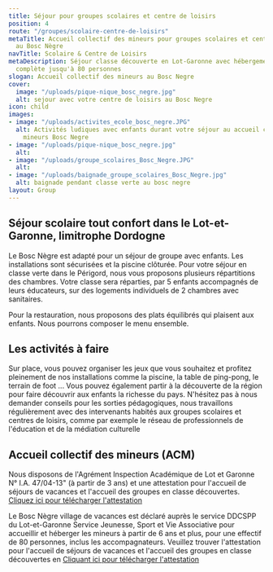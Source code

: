 ```yaml
---
title: Séjour pour groupes scolaires et centre de loisirs
position: 4
route: "/groupes/scolaire-centre-de-loisirs"
metaTitle: Accueil collectif des mineurs pour groupes scolaires et centre de loisirs
  au Bosc Nègre
navTitle: Scolaire & Centre de Loisirs
metaDescription: Séjour classe découverte en Lot-Garonne avec hébergement et pension
  complète jusqu'à 80 personnes
slogan: Accueil collectif des mineurs au Bosc Negre
cover:
  image: "/uploads/pique-nique_bosc_negre.jpg"
  alt: sejour avec votre centre de loisirs au Bosc Negre
icon: child
images:
- image: "/uploads/activites_ecole_bosc_negre.JPG"
  alt: Activités ludiques avec enfants durant votre séjour au accueil collectif des
    mineurs Bosc Negre
- image: "/uploads/pique-nique_bosc_negre.jpg"
  alt: 
- image: "/uploads/groupe_scolaires_Bosc_Negre.JPG"
  alt: 
- image: "/uploads/baignade_groupe_scolaires_Bosc_Negre.jpg"
  alt: baignade pendant classe verte au bosc negre
layout: Group
---
```


## Séjour scolaire tout confort dans le Lot-et-Garonne, limitrophe Dordogne

Le Bosc Nègre est adapté pour un séjour de groupe avec enfants. Les installations sont sécurisées et la piscine clôturée.
Pour votre séjour en classe verte dans le Périgord, nous vous proposons plusieurs répartitions des chambres. Votre classe sera réparties, par 5 enfants accompagnés de leurs éducateurs, sur des logements individuels de 2 chambres avec sanitaires. 

Pour la restauration, nous proposons des plats équilibrés qui plaisent aux enfants. Nous pourrons composer le menu ensemble.

## Les activités à faire

Sur place, vous pouvez organiser les jeux que vous souhaitez et profitez pleinement de nos installations comme la piscine, la table de ping-pong, le terrain de foot ... Vous pouvez également partir à la découverte de la région pour faire découvrir aux enfants la richesse du pays. N'hésitez pas à nous demander conseils pour les sorties pédagogiques, nous travaillons régulièrement avec des intervenants habités aux groupes scolaires et centres de loisirs, comme par exemple le réseau de professionnels de l'éducation et de la médiation culturelle

## Accueil collectif des mineurs (ACM)

Nous disposons de l'Agrément Inspection Académique de Lot et Garonne N° I.A. 47/04-13" (à partir de 3 ans) et une attestation pour l'accueil de séjours de vacances et l'accueil des groupes en classe découvertes. [Cliquez ici pour télécharger l'attestation](https://www.fichier-pdf.fr/2020/06/11/attestation-sejour-au-bosc-negre-village-de-vacances-laccueil-co/)

Le Bosc Nègre village de vacances est déclaré auprès le service DDCSPP du Lot-et-Garonne Service Jeunesse, Sport et Vie Associative pour accueillir et héberger les mineurs à partir de 6 ans et plus, pour une effectif de 80 personnes, inclus les accompagnateurs. Veuillez trouver l'attestation pour l'accueil de séjours de vacances et l'accueil des groupes en classe découvertes en [Cliquant ici pour télécharger l'attestation](https://www.fichier-pdf.fr/2020/06/11/attestation-sejour-au-bosc-negre-village-de-vacances-laccueil-co/)
 


